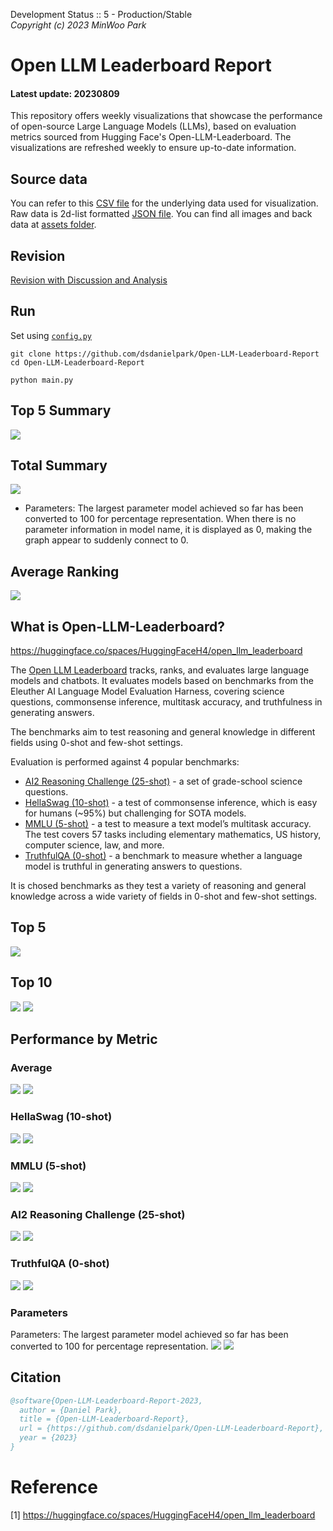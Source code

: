 Development Status :: 5 - Production/Stable <br>
*Copyright (c) 2023 MinWoo Park*


# Open LLM Leaderboard Report
#### Latest update: 20230809
This repository offers weekly visualizations that showcase the performance of open-source Large Language Models (LLMs), based on evaluation metrics sourced from Hugging Face's Open-LLM-Leaderboard. The visualizations are refreshed weekly to ensure up-to-date information.

## Source data
You can refer to this [CSV file](https://github.com/dsdanielpark/Open-LLM-Leaderboard-Report/blob/main/assets/20230809/20230809.csv) for the underlying data used for visualization. Raw data is 2d-list formatted [JSON file](https://github.com/dsdanielpark/Open-LLM-Leaderboard-Report/blob/main/data/20230809.json). You can find all images and back data at [assets folder](https://github.com/dsdanielpark/open-llm-leaderboard-report/tree/main/assets).

## Revision
[Revision with Discussion and Analysis](https://github.com/dsdanielpark/Open-LLM-Leaderboard-Report/blob/main/REVISION.md)

## Run
Set using [`config.py`](https://github.com/dsdanielpark/open-llm-leaderboard-report/blob/main/config.py)
```
git clone https://github.com/dsdanielpark/Open-LLM-Leaderboard-Report
cd Open-LLM-Leaderboard-Report
```
```
python main.py
```
## Top 5 Summary
![](assets/20230809/radial_chart.png)


##  Total Summary
![](assets/20230809/totalplot.png)
- Parameters: The largest parameter model achieved so far has been converted to 100 for percentage representation. When there is no parameter information in model name, it is displayed as 0, making the graph appear to suddenly connect to 0.

## Average Ranking
![](assets/20230809/rankingplot_Average.png)

## What is Open-LLM-Leaderboard?
https://huggingface.co/spaces/HuggingFaceH4/open_llm_leaderboard

The [Open LLM Leaderboard](https://huggingface.co/spaces/HuggingFaceH4/open_llm_leaderboard) tracks, ranks, and evaluates large language models and chatbots. It evaluates models based on benchmarks from the Eleuther AI Language Model Evaluation Harness, covering science questions, commonsense inference, multitask accuracy, and truthfulness in generating answers. 

The benchmarks aim to test reasoning and general knowledge in different fields using 0-shot and few-shot settings.

Evaluation is performed against 4 popular benchmarks:
- [AI2 Reasoning Challenge (25-shot)](https://allenai.org/data/arc) - a set of grade-school science questions.
- [HellaSwag (10-shot)](https://paperswithcode.com/dataset/hellaswag) - a test of commonsense inference, which is easy for humans (~95%) but challenging for SOTA models.
- [MMLU (5-shot)](https://paperswithcode.com/sota/multi-task-language-understanding-on-mmlu) - a test to measure a text model’s multitask accuracy. The test covers 57 tasks including elementary mathematics, US history, computer science, law, and more.
- [TruthfulQA (0-shot)](https://paperswithcode.com/dataset/truthfulqa) - a benchmark to measure whether a language model is truthful in generating answers to questions.

It is chosed benchmarks as they test a variety of reasoning and general knowledge across a wide variety of fields in 0-shot and few-shot settings.

## Top 5
![](assets/20230809/top5plot.png)

## Top 10
![](assets/20230809/top10_with_barplot.png)
![](assets/20230809/top10_with_lineplot.png)

## Performance by Metric

### Average
![](assets/20230809/Average.png)
![](assets/20230809/rankingplot_Average.png)

### HellaSwag (10-shot)
![](assets/20230809/HellaSwag(10-shot).png)
![](assets/20230809/rankingplot_HellaSwag(10-shot).png)

### MMLU (5-shot)
![](assets/20230809/MMLU(5-shot).png)
![](assets/20230809/rankingplot_MMLU(5-shot).png)

### AI2 Reasoning Challenge (25-shot)
![](assets/20230809/ARC(25-shot).png)
![](assets/20230809/rankingplot_ARC(25-shot).png)

### TruthfulQA (0-shot)
![](assets/20230809/TruthfulQA(0-shot).png)
![](assets/20230809/rankingplot_TruthfulQA(0-shot).png)

### Parameters
Parameters: The largest parameter model achieved so far has been converted to 100 for percentage representation.
![](assets/20230809/Parameters.png)
![](assets/20230809/rankingplot_Parameters.png)


## Citation
```bibtex
@software{Open-LLM-Leaderboard-Report-2023,
  author = {Daniel Park},
  title = {Open-LLM-Leaderboard-Report},
  url = {https://github.com/dsdanielpark/Open-LLM-Leaderboard-Report},
  year = {2023}
}
```


# Reference
[1] https://huggingface.co/spaces/HuggingFaceH4/open_llm_leaderboard

